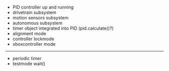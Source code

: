 - PID controller up and running
- drivetrain subsystem
- motion sensors subsystem
- autonomous subsystem
- timer object integrated into PID (pid.calculate()?)
- alignment mode
- controller lockmode
- xboxcontroller mode

---

- periodic timer
- testmode wait()